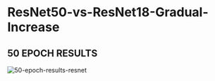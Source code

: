 # ResNet50-vs-ResNet18-Gradual-Increase 
 ## 50 EPOCH RESULTS
![50-epoch-results-resnet](https://github.com/user-attachments/assets/b284055f-6cc3-4a7a-bc34-dd77dd53d036)
